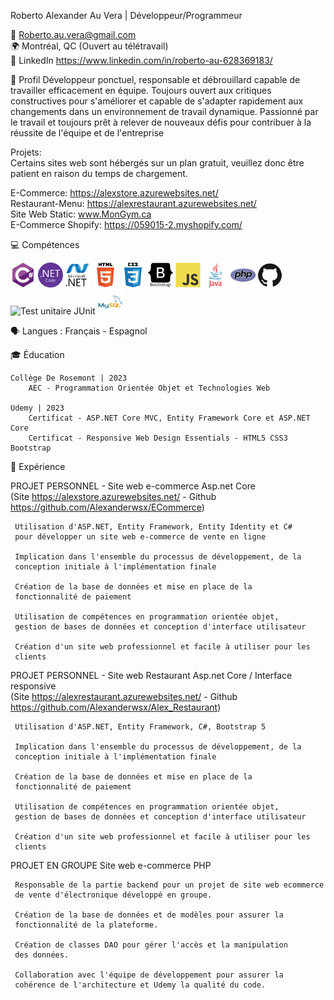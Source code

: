 Roberto Alexander Au Vera | Développeur/Programmeur

📧 Roberto.au.vera@gmail.com </br>
🌍 Montréal, QC (Ouvert au télétravail) </br>
🔗 LinkedIn https://www.linkedin.com/in/roberto-au-628369183/

👤 Profil
Développeur ponctuel, responsable et débrouillard capable de travailler efficacement en équipe. Toujours ouvert aux critiques constructives pour s'améliorer et capable de s'adapter rapidement aux changements dans un environnement de travail dynamique. Passionné par le travail et toujours prêt à relever de nouveaux défis pour contribuer à la réussite de l'équipe et de l'entreprise

Projets:</br>
Certains sites web sont hébergés sur un plan gratuit, veuillez donc être patient en raison du temps de chargement.</br>

E-Commerce: https://alexstore.azurewebsites.net/</br>
Restaurant-Menu: https://alexrestaurant.azurewebsites.net/</br>
Site Web Static: www.MonGym.ca</br>
E-Commerce Shopify: https://059015-2.myshopify.com/</br>

💻 Compétences
<p>
  <img src="https://raw.githubusercontent.com/devicons/devicon/master/icons/csharp/csharp-original.svg" alt="C#" width="40" height="40" />
  <img src="https://raw.githubusercontent.com/devicons/devicon/master/icons/dotnetcore/dotnetcore-original.svg" alt="ASP.NET Core" width="40" height="40" />
  <img src="https://raw.githubusercontent.com/devicons/devicon/master/icons/dot-net/dot-net-original-wordmark.svg" alt="Entity Framework" width="40" height="40"/>
  <img src="https://raw.githubusercontent.com/devicons/devicon/master/icons/html5/html5-original-wordmark.svg" alt="HTML" width="40" height="40" />
  <img src="https://raw.githubusercontent.com/devicons/devicon/master/icons/css3/css3-original-wordmark.svg" alt="CSS" width="40" height="40" />
  <img src="https://raw.githubusercontent.com/devicons/devicon/master/icons/bootstrap/bootstrap-plain-wordmark.svg" alt="Bootstrap" width="40" height="40" />
  <img src="https://raw.githubusercontent.com/devicons/devicon/master/icons/javascript/javascript-original.svg" alt="JavaScript" width="40" height="40" />
  <img src="https://raw.githubusercontent.com/devicons/devicon/master/icons/java/java-original-wordmark.svg" alt="Java" width="40" height="40" />
  <img src="https://raw.githubusercontent.com/devicons/devicon/master/icons/php/php-original.svg" alt="PHP" width="40" height="40" />
  <img src="https://raw.githubusercontent.com/devicons/devicon/master/icons/github/github-original.svg" alt="GitHub" width="40" height="40" />
  <img src="https://junit.org/junit5/assets/img/junit5-logo.png" alt="Test unitaire JUnit" width="40" height="40" />
  <img src="https://raw.githubusercontent.com/devicons/devicon/master/icons/mysql/mysql-original-wordmark.svg" alt="SQL" width="40" height="40" />
</p>


     
🗣️ Langues : Français - Espagnol



🎓 Éducation

    Collège De Rosemont | 2023
        AEC - Programmation Orientée Objet et Technologies Web
        
    Udemy | 2023
        Certificat - ASP.NET Core MVC, Entity Framework Core et ASP.NET Core
        Certificat - Responsive Web Design Essentials - HTML5 CSS3 Bootstrap

🔨 Expérience

   PROJET PERSONNEL - Site web e-commerce Asp.net Core </br>
   (Site https://alexstore.azurewebsites.net/  -  Github https://github.com/Alexanderwsx/ECommerce)
    
     Utilisation d'ASP.NET, Entity Framework, Entity Identity et C#
     pour développer un site web e-commerce de vente en ligne
     
     Implication dans l'ensemble du processus de développement, de la
     conception initiale à l'implémentation finale
     
     Création de la base de données et mise en place de la
     fonctionnalité de paiement
     
     Utilisation de compétences en programmation orientée objet,
     gestion de bases de données et conception d'interface utilisateur
     
     Création d'un site web professionnel et facile à utiliser pour les
     clients
     
     
   PROJET PERSONNEL - Site web Restaurant Asp.net Core / Interface responsive </br>
   (Site https://alexrestaurant.azurewebsites.net/  -  Github https://github.com/Alexanderwsx/Alex_Restaurant)
     
     Utilisation d'ASP.NET, Entity Framework, C#, Bootstrap 5
     
     Implication dans l'ensemble du processus de développement, de la
     conception initiale à l'implémentation finale
     
     Création de la base de données et mise en place de la
     fonctionnalité de paiement
     
     Utilisation de compétences en programmation orientée objet,
     gestion de bases de données et conception d'interface utilisateur
     
     Création d'un site web professionnel et facile à utiliser pour les
     clients
     
     
   PROJET EN GROUPE
   Site web e-commerce PHP

     Responsable de la partie backend pour un projet de site web ecommerce
     de vente d'électronique développé en groupe.
     
     Création de la base de données et de modèles pour assurer la
     fonctionnalité de la plateforme.
     
     Création de classes DAO pour gérer l'accès et la manipulation
     des données.
     
     Collaboration avec l'équipe de développement pour assurer la
     cohérence de l'architecture et Udemy la qualité du code.
